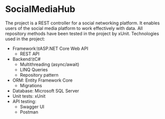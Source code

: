 # SocialMediaHub

The project is a REST controller for a social networking platform. It enables users of the social media platform to work effectively with data. All repository methods have been tested in the project by xUnit. Technologies used in the project:
- Framework:\tASP.NET Core Web API
  - REST API
- Backend:\tC#
  - Multithreading (async/await)
  - LINQ Queries
  - Repository pattern
- ORM:  Entity Framework Core
  - Migrations
- Database:  Microsoft SQL Server
- Unit tests:  xUnit
- API testing:
  - Swagger UI
  - Postman
